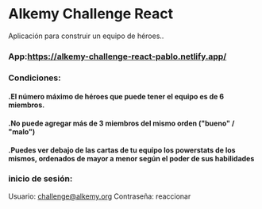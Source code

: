 # Alkemy Challenge React
Aplicación para construir un equipo de héroes..

### App:https://alkemy-challenge-react-pablo.netlify.app/

### Condiciones:
   #### .El número máximo de héroes que puede tener el equipo es de 6 miembros.
   #### .No puede agregar más de 3 miembros del mismo orden ("bueno" / "malo")
   #### .Puedes ver debajo de las cartas de tu equipo los powerstats de los mismos, ordenados de mayor a menor según el poder de sus habilidades

 ### inicio de sesión:
 Usuario: challenge@alkemy.org
 Contraseña: reaccionar
 
